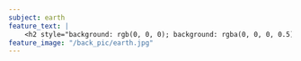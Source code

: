 ```yaml
---
subject: earth
feature_text: |
    <h2 style="background: rgb(0, 0, 0); background: rgba(0, 0, 0, 0.5); color: #f1f1f1; padding: 10px;">EARTH</h2>
feature_image: "/back_pic/earth.jpg"
---
```

